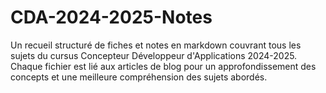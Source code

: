 # CDA-2024-2025-Notes
Un recueil structuré de fiches et notes en markdown couvrant tous les sujets du cursus Concepteur Développeur d'Applications 2024-2025. Chaque fichier est lié aux articles de blog pour un approfondissement des concepts et une meilleure compréhension des sujets abordés.
